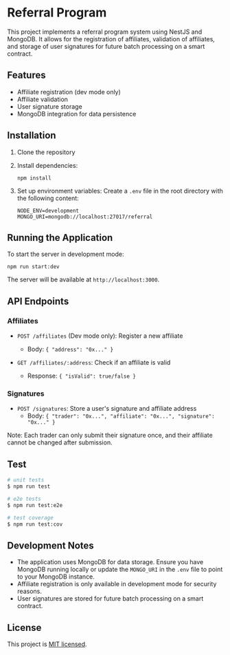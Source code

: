 # Referral Program

This project implements a referral program system using NestJS and MongoDB. It allows for the registration of affiliates, validation of affiliates, and storage of user signatures for future batch processing on a smart contract.

## Features

- Affiliate registration (dev mode only)
- Affiliate validation
- User signature storage
- MongoDB integration for data persistence

## Installation

1. Clone the repository

2. Install dependencies:
   ```
   npm install
   ```

3. Set up environment variables:
   Create a `.env` file in the root directory with the following content:
   ```
   NODE_ENV=development
   MONGO_URI=mongodb://localhost:27017/referral
   ```

## Running the Application

To start the server in development mode:

```
npm run start:dev
```

The server will be available at `http://localhost:3000`.

## API Endpoints

### Affiliates

- `POST /affiliates` (Dev mode only): Register a new affiliate
  - Body: `{ "address": "0x..." }`

- `GET /affiliates/:address`: Check if an affiliate is valid
  - Response: `{ "isValid": true/false }`

### Signatures

- `POST /signatures`: Store a user's signature and affiliate address
  - Body: `{ "trader": "0x...", "affiliate": "0x...", "signature": "0x..." }`

Note: Each trader can only submit their signature once, and their affiliate cannot be changed after submission.

## Test

```bash
# unit tests
$ npm run test

# e2e tests
$ npm run test:e2e

# test coverage
$ npm run test:cov
```

## Development Notes

- The application uses MongoDB for data storage. Ensure you have MongoDB running locally or update the `MONGO_URI` in the `.env` file to point to your MongoDB instance.
- Affiliate registration is only available in development mode for security reasons.
- User signatures are stored for future batch processing on a smart contract.


## License

This project is [MIT licensed](LICENSE).
